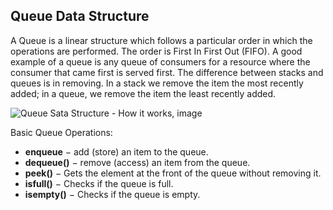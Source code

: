 ## Queue Data Structure

A Queue is a linear structure which follows a particular order in which the operations are performed. The order is First In First Out (FIFO). A good example of a queue is any queue of consumers for a resource where the consumer that came first is served first. The difference between stacks and queues is in removing. In a stack we remove the item the most recently added; in a queue, we remove the item the least recently added.

![Queue Sata Structure - How it works, image](https://upload.wikimedia.org/wikipedia/commons/thumb/5/52/Data_Queue.svg/1200px-Data_Queue.svg.png)

Basic Queue Operations:

- **enqueue** − add (store) an item to the queue.
- **dequeue()** − remove (access) an item from the queue.
- **peek()** − Gets the element at the front of the queue without removing it.
- **isfull()** − Checks if the queue is full.
- **isempty()** − Checks if the queue is empty.